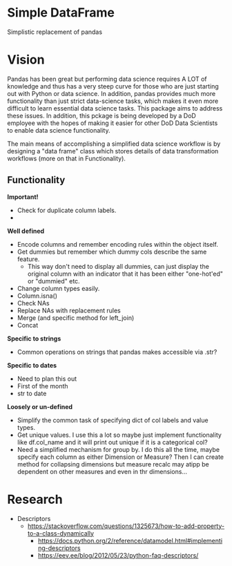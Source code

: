 # Simple DataFrame

Simplistic replacement of pandas

# Vision

Pandas has been great but performing data science requires A LOT of knowledge and thus has a very steep curve for those who are just starting out with Python or data science.  In addition, pandas provides much more functionality than just strict data-science tasks, which makes it even more difficult to learn essential data science tasks.  This package aims to address these issues.  In addition, this pckage is being developed by a DoD employee with the hopes of making it easier for other DoD Data Scientists to enable data science functionality.

The main means of accomplishing a simplified data science workflow is by designing a "data frame" class which stores details of data transformation workflows (more on that in Functionality).

## Functionality

**Important!**
* Check for duplicate column labels.
* 

**Well defined**
* Encode columns and remember encoding rules within the object itself.
* Get dummies but remember which dummy cols describe the same feature.
  * This way don't need to display all dummies, can just display the original column with an indicator that it has been either "one-hot'ed" or "dummied" etc.
* Change column types easily.
* Column.isna()
* Check NAs
* Replace NAs with replacement rules
* Merge (and specific method for left_join)
* Concat
 
**Specific to strings**
* Common operations on strings that pandas makes accessible via .str?

**Specific to dates**
* Need to plan this out
* First of the month
* str to date

**Loosely or un-defined**
* Simplify the common task of specifying dict of col labels and value types.
* Get unique values. I use this a lot so maybe just implement functionality like df.col_name and it will print out unique if it is a categorical col?
* Need a simplified mechanism for group by. I do this all the time, maybe specify each column as either Dimension or Measure? Then I can create method for collapsing dimensions but measure recalc may atipp be dependent on other measures and even in thr dimensions...

# Research

* Descriptors
  * https://stackoverflow.com/questions/1325673/how-to-add-property-to-a-class-dynamically
    * https://docs.python.org/2/reference/datamodel.html#implementing-descriptors
    * https://eev.ee/blog/2012/05/23/python-faq-descriptors/